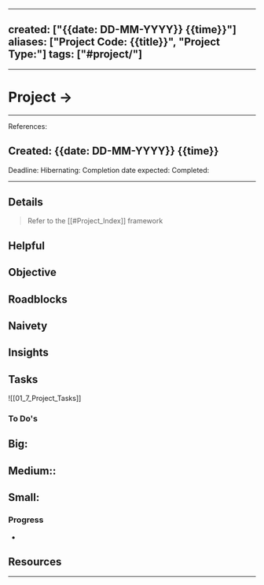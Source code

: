 
---
created: ["{{date: DD-MM-YYYY}} {{time}}"]
aliases: ["Project Code: {{title}}", "Project Type:"]
tags: ["#project/"]
---

___
# Project -> 
___
References:

Created: {{date: DD-MM-YYYY}} {{time}}
---
Deadline:
Hibernating:
Completion date expected:
Completed: 
___
## Details
> Refer to the [[#Project_Index]] framework

**Helpful**
- 
**Objective**
- 
**Roadblocks**
- 
**Naivety**
- 
**Insights**
- 
## Tasks 
![[01_7_Project_Tasks]]
### To Do's
**Big:**
- 
**Medium::**
- 
**Small:**
- 
### Progress
- 
## Resources

___